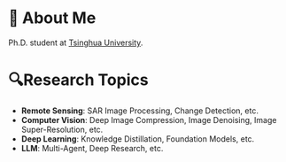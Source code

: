# 👋 About Me

Ph.D. student at [Tsinghua University](https://www.tsinghua.edu.cn/).

# 🔍Research Topics

- **Remote Sensing**: SAR Image Processing, Change Detection, etc.
- **Computer Vision**: Deep Image Compression, Image Denoising, Image Super-Resolution, etc.
- **Deep Learning**: Knowledge Distillation, Foundation Models, etc.
- **LLM**: Multi-Agent, Deep Research, etc.
